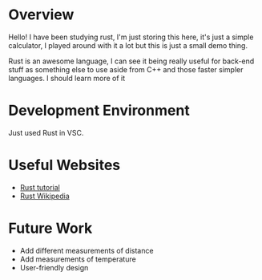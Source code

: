 # Overview
Hello! I have been studying rust, I'm just storing this here, it's just a simple calculator, I played around with it a lot but this is just a small demo thing.

Rust is an awesome language, I can see it being really useful for back-end stuff as something else to use aside from C++ and those faster simpler languages. I should learn more of it

# Development Environment

Just used Rust in VSC.

# Useful Websites

* [Rust tutorial](https://www.tutorialspoint.com/rust/index.htm)
* [Rust Wikipedia](https://en.wikipedia.org/wiki/Rust_(programming_language))

# Future Work

* Add different measurements of distance
* Add measurements of temperature
* User-friendly design
